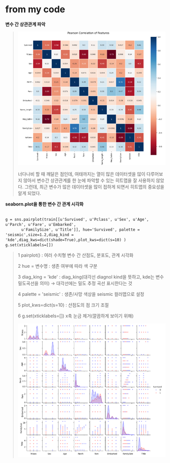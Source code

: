 # from my code

**변수 간 상관관계 파악**

>![alt text](image.png)
>
> 너다나비 할 때 깨달은 점인데, 여태까지는 열이 많은 데이터셋을 많이 다루어보지 않아서 변수간 상관관계를 한 눈에 파악할 수 있는 히트맵을 잘 사용하지 않았다. 그런데, 최근 변수가 많은 데이터셋을 많이 접하게 되면서 히트맵의 중요성을 알게 되었다.

**seaborn.plot을 통한 변수 간 관계 시각화**

<p align="center">
<pre><code class="language-python">
g = sns.pairplot(train[[u'Survived', u'Pclass', u'Sex', u'Age', u'Parch', u'Fare', u'Embarked',
       u'FamilySize', u'Title']], hue='Survived', palette = 'seismic',size=1.2,diag_kind = 'kde',diag_kws=dict(shade=True),plot_kws=dict(s=10) )
g.set(xticklabels=[])
</code></pre>
</p>

> 1 pairplot() : 여러 수치형 변수 간 산점도, 분포도, 관계 시각화
>
> 2 hue = 변수명 : 생존 여부에 따라 색 구분
>
> 3 diag_king = 'kde' : diag_king(대각선 diagnol kind을 뜻하고, kde는 변수 밀도곡선을 의미) -> 대각선에는 밀도 추정 곡선 표시한다는 것
>
> 4 palette = 'seismic' : 생존/사망 색상을 seismic 컬러맵으로 설정
>
> 5 plot_kws=dict(s=10) : 산점도의 점 크기 조절
>
> 6 g.set(xticklabels=[]) x축 눈금 제거(깔끔하게 보이기 위해)
>
>![alt text](image-1.png)